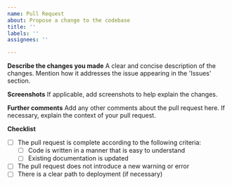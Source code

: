 ```yaml
---
name: Pull Request
about: Propose a change to the codebase
title: ''
labels: ''
assignees: ''

---
```


**Describe the changes you made**
A clear and concise description of the changes. Mention how it addresses the issue appearing in the 'Issues' section.

**Screenshots**
If applicable, add screenshots to help explain the changes.

**Further comments**
Add any other comments about the pull request here. If necessary, explain the context of your pull request.

**Checklist**
- [ ] The pull request is complete according to the following criteria:
  - [ ] Code is written in a manner that is easy to understand
  - [ ] Existing documentation is updated
- [ ] The pull request does not introduce a new warning or error
- [ ] There is a clear path to deployment (if necessary)